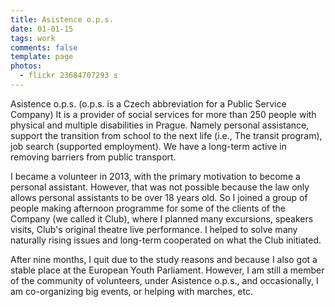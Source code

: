 ```yaml
---
title: Asistence o.p.s.
date: 01-01-15
tags: work
comments: false
template: page
photos:
  - flickr 23684707293 s
---
```


Asistence o.p.s. (o.p.s. is a Czech abbreviation for a Public Service Company) It is a provider of social services for more than 250 people with physical and multiple disabilities in Prague. Namely personal assistance, support the transition from school to the next life (i.e., The transit program), job search (supported employment). We have a long-term active in removing barriers from public transport.

I became a volunteer in  2013, with the primary motivation to become a personal assistant. However, that was not possible because the law only allows personal assistants to be over 18 years old. So I joined a group of people making afternoon programme for some of the clients of the Company (we called it Club), where I planned many excursions, speakers visits, Club's original theatre live performance. I helped to solve many naturally rising issues and long-term cooperated on what the Club initiated.

After nine months, I quit due to the study reasons and because I also got a stable place at the European Youth Parliament. However, I am still a member of the community of volunteers, under Asistence o.p.s., and occasionally, I am co-organizing big events, or helping with marches, etc.
